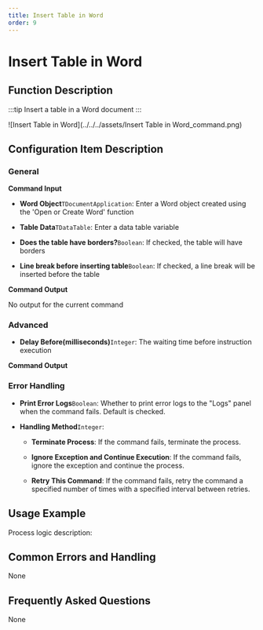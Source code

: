 ```yaml
---
title: Insert Table in Word
order: 9
---
```


# Insert Table in Word

## Function Description

:::tip 
Insert a table in a Word document
:::

![Insert Table in Word](../../../assets/Insert Table in Word_command.png)

## Configuration Item Description

### General

**Command Input**

- **Word Object**`TDocumentApplication`: Enter a Word object created using the 'Open or Create Word' function

- **Table Data**`TDataTable`: Enter a data table variable

- **Does the table have borders?**`Boolean`: If checked, the table will have borders

- **Line break before inserting table**`Boolean`: If checked, a line break will be inserted before the table


**Command Output**

No output for the current command

### Advanced

- **Delay Before(milliseconds)**`Integer`: The waiting time before instruction execution


**Command Output**

### Error Handling

- **Print Error Logs**`Boolean`: Whether to print error logs to the "Logs" panel when the command fails. Default is checked. 

- **Handling Method**`Integer`:

    - **Terminate Process**: If the command fails, terminate the process.

    - **Ignore Exception and Continue Execution**: If the command fails, ignore the exception and continue the process.

    - **Retry This Command**: If the command fails, retry the command a specified number of times with a specified interval between retries.

## Usage Example

Process logic description:

## Common Errors and Handling

None

## Frequently Asked Questions

None

